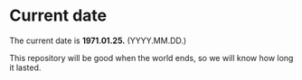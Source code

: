 # Current date

The current date is **1971.01.25.** (YYYY.MM.DD.)

This repository will be good when the world ends, so we will know how long it lasted.